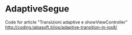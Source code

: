 AdaptiveSegue
=============

Code for article "Transizioni adaptive e showViewController" http://coding.tabasoft.it/ios/adaptive-transition-in-ios8/
